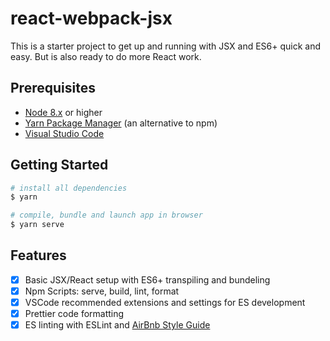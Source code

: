 # react-webpack-jsx

This is a starter project to get up and running with JSX and ES6+ quick and easy.
But is also ready to do more React work.

## Prerequisites

- [Node 8.x](https://nodejs.org/en/) or higher
- [Yarn Package Manager](https://yarnpkg.com/en/) (an alternative to npm)
- [Visual Studio Code](https://code.visualstudio.com/)

## Getting Started

```bash
# install all dependencies
$ yarn

# compile, bundle and launch app in browser
$ yarn serve
```

## Features

- [x] Basic JSX/React setup with ES6+ transpiling and bundeling
- [x] Npm Scripts: serve, build, lint, format
- [x] VSCode recommended extensions and settings for ES development
- [x] Prettier code formatting
- [x] ES linting with ESLint and [AirBnb Style Guide](https://github.com/airbnb/javascript)
